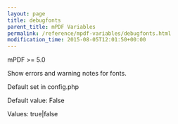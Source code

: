 ```yaml
---
layout: page
title: debugfonts
parent_title: mPDF Variables
permalink: /reference/mpdf-variables/debugfonts.html
modification_time: 2015-08-05T12:01:50+00:00
---
```


<div>
<div>

mPDF >= 5.0

Show errors and warning notes for fonts.

Default set in config.php

Default value: False

Values: true|false

</div>
</div>
